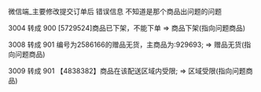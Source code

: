 


微信端_主要修改提交订单后 错误信息 不知道是那个商品出问题的问题

3004 转成 900
[5729524]商品已下架，不能下单 => 商品下架(指向问题商品)

3008 转成 901
编号为2586166的赠品无货，主商品为:929693; => 赠品无货(指向问题商品)

3009 转成 901
【4838382】商品在该配送区域内受限; => 区域受限(指向问题商品)
